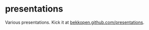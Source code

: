 presentations
=============

Various presentations. Kick it at [bekkopen.github.com/presentations](http://bekkopen.github.com/presentations/).
